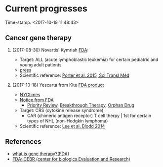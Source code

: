 # Current progresses
Time-stamp: <2017-10-19 11:48:43>

## Cancer gene therapy 

1. (2017-08-30) Novartis' Kymriah [FDA](https://www.fda.gov/BiologicsBloodVaccines/CellularGeneTherapyProducts/ApprovedProducts/ucm573706.htm):
   * Target: ALL (acute lymphoblastic leukemia) for certain pediatric and young adult patients 
   * [press](https://www.fda.gov/NewsEvents/Newsroom/PressAnnouncements/ucm574058.htm)
   * Scientific reference: [Porter et al. 2015, Sci Transl Med](https://www.ncbi.nlm.nih.gov/pubmed/26333935)
   
2. (2017-10-18) Yescarta from Kite [FDA product](https://www.fda.gov/BiologicsBloodVaccines/CellularGeneTherapyProducts/ApprovedProducts/ucm581222.htm)
   * [NYCtimes](https://www.nytimes.com/2017/10/18/health/immunotherapy-cancer-kite.html?_r=0)
   * [Notice from FDA](https://www.fda.gov/NewsEvents/Newsroom/PressAnnouncements/ucm581216.htm)
     *  [Priority Review](https://www.fda.gov/ForPatients/Approvals/Fast/ucm405447.htm), [Breakthrough Therapy](https://www.fda.gov/ForPatients/Approvals/Fast/ucm405399.htm), [Orphan Drug](https://www.fda.gov/ForIndustry/DevelopingProductsforRareDiseasesConditions/HowtoapplyforOrphanProductDesignation/TipsforApplyingforOrphanProductDesignation/default.htm)
   * Target: CRS (cytokine release syndrome) 
     * CAR (chimeric antigen receptor) T cell therpy | 1st for certain types of NHL (non-Hodgkin lymphoma) 
   * Scientific reference: [Lee et al. Blodd 2014](https://www.ncbi.nlm.nih.gov/pubmed/24876563)

## References

* [what is gene therapy?(FDA)](https://www.fda.gov/BiologicsBloodVaccines/CellularGeneTherapyProducts/ucm573960.htm)
* [FDA: CEBR (center for biologics Evaluation and Research)](https://www.fda.gov/BiologicsBloodVaccines/CellularGeneTherapyProducts/default.htm)






